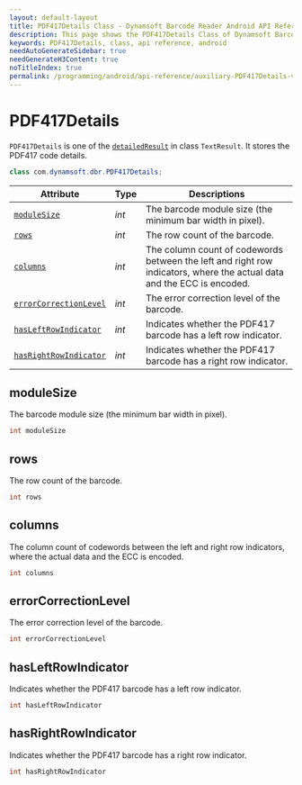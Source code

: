 ```yaml
---
layout: default-layout
title: PDF417Details Class - Dynamsoft Barcode Reader Android API Reference
description: This page shows the PDF417Details Class of Dynamsoft Barcode Reader for Android SDK.
keywords: PDF417Details, class, api reference, android
needAutoGenerateSidebar: true
needGenerateH3Content: true
noTitleIndex: true
permalink: /programming/android/api-reference/auxiliary-PDF417Details-v9.6.20.html
---
```



# PDF417Details

`PDF417Details` is one of the [`detailedResult`](auxiliary-TextResult.html#detailedresult) in class `TextResult`. It stores the PDF417 code details.

```java
class com.dynamsoft.dbr.PDF417Details;
```

| Attribute | Type | Descriptions |
|---------- |------|------------ |
| [`moduleSize`](#modulesize) | *int* | The barcode module size (the minimum bar width in pixel). |
| [`rows`](#rows) | *int* | The row count of the barcode. |
| [`columns`](#columns) | *int* | The column count of codewords between the left and right row indicators, where the actual data and the ECC is encoded. |
| [`errorCorrectionLevel`](#errorcorrectionlevel) | *int* | The error correction level of the barcode. |
| [`hasLeftRowIndicator`](#hasleftrowindicator) | *int* | Indicates whether the PDF417 barcode has a left row indicator. |
| [`hasRightRowIndicator`](#hasrightrowindicator) | *int* | Indicates whether the PDF417 barcode has a right row indicator. |

## moduleSize

The barcode module size (the minimum bar width in pixel).

```java
int moduleSize
```

## rows

The row count of the barcode.

```java
int rows
```

## columns

The column count of codewords between the left and right row indicators, where the actual data and the ECC is encoded.

```java
int columns
```

## errorCorrectionLevel

The error correction level of the barcode.

```java
int errorCorrectionLevel
```

## hasLeftRowIndicator

Indicates whether the PDF417 barcode has a left row indicator.

```java
int hasLeftRowIndicator
```

## hasRightRowIndicator

Indicates whether the PDF417 barcode has a right row indicator.

```java
int hasRightRowIndicator
```
